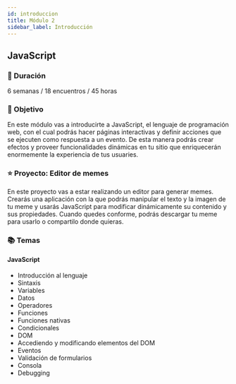 ```yaml
---
id: introduccion
title: Módulo 2
sidebar_label: Introducción
---
```


## JavaScript

### 📅 Duración

6 semanas / 18 encuentros / 45 horas

### 🏁 Objetivo

En este módulo vas a introducirte a JavaScript, el lenguaje de programación web, con el cual podrás hacer páginas interactivas y definir acciones que se ejecuten como respuesta a un evento. De esta manera podrás crear efectos y proveer funcionalidades dinámicas en tu sitio que enriquecerán enormemente la experiencia de tus usuaries.

### ⭐️ Proyecto: Editor de memes

En este proyecto vas a estar realizando un editor para generar memes. Crearás una aplicación con la que podrás manipular el texto y la imagen de tu meme y usarás JavaScript para modificar dinámicamente su contenido y sus propiedades. Cuando quedes conforme, podrás descargar tu meme para usarlo o compartilo donde quieras.

### 📚 Temas

#### JavaScript

- Introducción al lenguaje
- Sintaxis
- Variables
- Datos
- Operadores
- Funciones
- Funciones nativas
- Condicionales
- DOM
- Accediendo y modificando elementos del DOM
- Eventos
- Validación de formularios
- Consola
- Debugging
